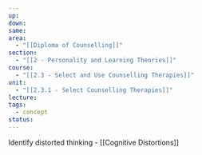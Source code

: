 ```yaml
---
up: 
down: 
same: 
area:
  - "[[Diploma of Counselling]]"
section:
  - "[[2 - Personality and Learning Theories]]"
course:
  - "[[2.3 - Select and Use Counselling Therapies]]"
unit:
  - "[[2.3.1 - Select Counselling Therapies]]"
lecture: 
tags:
  - concept
status:
---
```

Identify distorted thinking - [[Cognitive Distortions]]